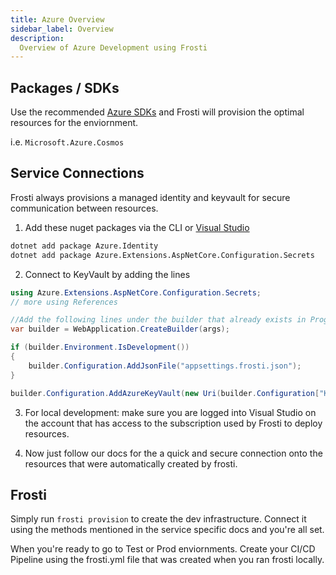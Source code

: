 ```yaml
---
title: Azure Overview
sidebar_label: Overview
description:
  Overview of Azure Development using Frosti
---
```


## Packages / SDKs
Use the recommended [Azure SDKs](https://learn.microsoft.com/dotnet/api/overview/azure/?view=azure-dotnet) and Frosti will provision the optimal resources for the enviornment. 

i.e. `Microsoft.Azure.Cosmos`

## Service Connections
Frosti always provisions a managed identity and keyvault for secure communication between resources. 

1. Add these nuget packages via the CLI or [Visual Studio](https://learn.microsoft.com/en-us/nuget/quickstart/install-and-use-a-package-in-visual-studio)
```bash title="Bash / CLI"
dotnet add package Azure.Identity
dotnet add package Azure.Extensions.AspNetCore.Configuration.Secrets
```
2. Connect to KeyVault by adding the lines

```csharp title="Program.cs"
using Azure.Extensions.AspNetCore.Configuration.Secrets;
// more using References

//Add the following lines under the builder that already exists in Program.cs
var builder = WebApplication.CreateBuilder(args);

if (builder.Environment.IsDevelopment())
{
    builder.Configuration.AddJsonFile("appsettings.frosti.json");
}

builder.Configuration.AddAzureKeyVault(new Uri(builder.Configuration["KV_ENDPOINT"]), new DefaultAzureCredential());
```
3. For local development: make sure you are logged into Visual Studio on the account that has access to the subscription used by Frosti to deploy resources.

4. Now just follow our docs for the a quick and secure connection onto the resources that were automatically created by frosti. 

## Frosti
Simply run `frosti provision` to create the dev infrastructure. Connect it using the methods mentioned in the service specific docs and you're all set.

When you're ready to go to Test or Prod enviornments. Create your CI/CD Pipeline using the frosti.yml file that was created when you ran frosti locally. 